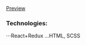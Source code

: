 [Preview](https://kostyapenyavskiy.github.io/shop/)

### Technologies:
⋅⋅⋅React+Redux
...HTML, SCSS
